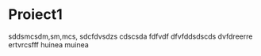 # Proiect1
sddsmcsdm,sm,mcs,
sdcfdvsdzs
cdscsda
fdfvdf
dfvfddsdscds
dvfdreerre
ertvrcsfff
huinea
muinea
